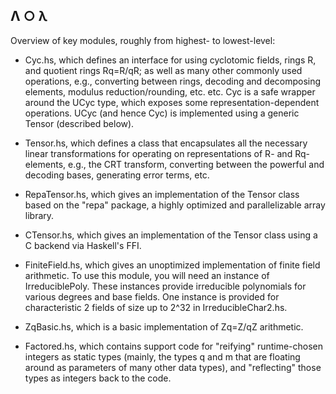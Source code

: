 Λ ○ λ
-----

Overview of key modules, roughly from highest- to lowest-level:

* Cyc.hs, which defines an interface for using cyclotomic fields,
  rings R, and quotient rings Rq=R/qR; as well as many other
  commonly used operations, e.g., converting
  between rings, decoding and decomposing elements, modulus
  reduction/rounding, etc. etc. Cyc is a safe wrapper around the
  UCyc type, which exposes some representation-dependent operations.
  UCyc (and hence Cyc) is implemented using a generic Tensor (described below).

* Tensor.hs, which defines a class that encapsulates all the necessary
  linear transformations for operating on representations of R- and
  Rq-elements, e.g., the CRT transform, converting between the
  powerful and decoding bases, generating error terms, etc.

* RepaTensor.hs, which gives an
  implementation of the Tensor class based on the "repa"
  package, a highly optimized and parallelizable array library.

* CTensor.hs, which gives an
  implementation of the Tensor class using a C backend via Haskell's FFI.

* FiniteField.hs, which gives an unoptimized implementation of finite
  field arithmetic. To use this module, you will need an instance of
  IrreduciblePoly.  These instances provide irreducible polynomials
  for various degrees and base fields.  One instance is provided for
  characteristic 2 fields of size up to 2^32 in IrreducibleChar2.hs.

* ZqBasic.hs, which is a basic implementation of Zq=Z/qZ arithmetic.

* Factored.hs, which contains support code for "reifying"
  runtime-chosen integers as static types (mainly, the types q and m
  that are floating around as parameters of many other data types),
  and "reflecting" those types as integers back to the code.
